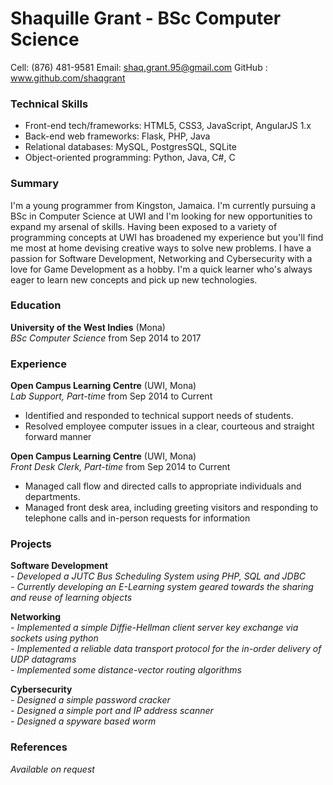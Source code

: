 # Shaquille Grant - BSc Computer Science
Cell:  (876) 481-9581    Email: shaq.grant.95@gmail.com    GitHub : www.github.com/shaqgrant

### Technical Skills
* Front-end tech/frameworks: HTML5, CSS3, JavaScript, AngularJS 1.x
* Back-end web frameworks: Flask, PHP, Java
* Relational databases: MySQL, PostgresSQL, SQLite
* Object-oriented programming: Python, Java, C\#, C

### Summary
I'm a young programmer from Kingston, Jamaica. I'm currently pursuing a BSc in Computer Science at UWI and I'm looking for new opportunities to expand my arsenal of skills. Having been exposed to a variety of programming concepts at UWI has broadened my experience but you'll find me most at home devising creative ways to solve new problems. I have a passion for Software Development, Networking and Cybersecurity with a love for Game Development as a hobby. I'm a quick learner who's always eager to learn new concepts and pick up new technologies.

### Education
**University of the West Indies** (Mona)  
*BSc Computer Science* from Sep 2014 to 2017

### Experience
**Open Campus Learning Centre** (UWI, Mona)  
*Lab Support, Part-time* from Sep 2014 to Current
* Identified and responded to technical support needs of students.
* Resolved employee computer issues in a clear, courteous and straight forward manner

**Open Campus Learning Centre** (UWI, Mona)  
*Front Desk Clerk, Part-time* from Sep 2014 to Current
* Managed call flow and directed calls to appropriate individuals and departments.
* Managed front desk area, including greeting visitors and responding to telephone calls and in-person requests for information

### Projects
**Software Development**  
*- Developed a JUTC Bus Scheduling System using PHP, SQL and JDBC*  
*- Currently developing an E-Learning system geared towards the sharing and reuse of learning objects*

**Networking**  
*- Implemented a simple Diffie-Hellman client server key exchange via sockets using python*  
*- Implemented a reliable data transport protocol for the in-order delivery of UDP datagrams*  
*- Implemented some distance-vector routing algorithms*

**Cybersecurity**  
*- Designed a simple password cracker*  
*- Designed a simple port and IP address scanner*  
*- Designed a spyware based worm*



### References
*Available on request*

